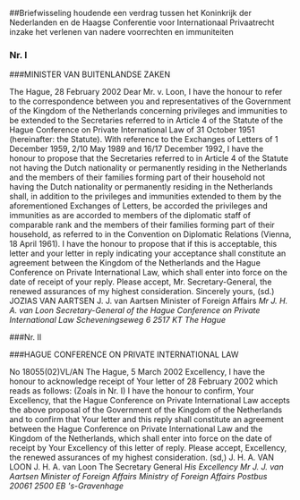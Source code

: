 <meta http-equiv='Content-Type' content='text/html; charset=utf-8' />

##Briefwisseling houdende een verdrag tussen het Koninkrijk der Nederlanden en de Haagse Conferentie voor Internationaal Privaatrecht inzake het verlenen van nadere voorrechten en immuniteiten

### Nr. I  

###MINISTER VAN BUITENLANDSE ZAKEN

The Hague, 28 February 2002  Dear Mr. v. Loon, I have the honour to refer to the correspondence between you and representatives of the Government of the Kingdom of the Netherlands concerning privileges and immunities to be extended to the Secretaries referred to in Article 4 of the Statute of the Hague Conference on Private International Law of 31 October 1951 (hereinafter: the Statute). With reference to the Exchanges of Letters of 1 December 1959, 2/10 May 1989 and 16/17 December 1992, I have the honour to propose that the Secretaries referred to in Article 4 of the Statute not having the Dutch nationality or permanently residing in the Netherlands and the members of their families forming part of their household not having the Dutch nationality or permanently residing in the Netherlands shall, in addition to the privileges and immunities extended to them by the aforementioned Exchanges of Letters, be accorded the privileges and immunities as are accorded to members of the diplomatic staff of comparable rank and the members of their families forming part of their household, as referred to in the Convention on Diplomatic Relations (Vienna, 18 April 1961).  I have the honour to propose that if this is acceptable, this letter and your letter in reply indicating your acceptance shall constitute an agreement between the Kingdom of the Netherlands and the Hague Conference on Private International Law, which shall enter into force on the date of receipt of your reply. Please accept, Mr. Secretary-General, the renewed assurances of my highest consideration. Sincerely yours,  (sd.) JOZIAS VAN AARTSEN J. J. van Aartsen Minister of Foreign Affairs  *Mr J. H. A. van Loon*   *Secretary-General of*   *the Hague Conference on Private International Law*   *Scheveningseweg 6*   *2517 KT The Hague*    

###Nr. II 

###HAGUE CONFERENCE ON PRIVATE INTERNATIONAL LAW

No 18055(02)VL/AN The Hague, 5 March 2002  Excellency, I have the honour to acknowledge receipt of Your letter of 28 February 2002 which reads as follows: (Zoals in Nr. I) I have the honour to confirm, Your Excellency, that the Hague Conference on Private International Law accepts the above proposal of the Government of the Kingdom of the Netherlands and to confirm that Your letter and this reply shall constitute an agreement between the Hague Conference on Private International Law and the Kingdom of the Netherlands, which shall enter into force on the date of receipt by Your Excellency of this letter of reply. Please accept, Excellency, the renewed assurances of my highest consideration. (sd,) J. H. A. VAN LOON J. H. A. van Loon The Secretary General  *His Excellency*   *Mr J. J. van Aartsen*   *Minister of Foreign Affairs*   *Ministry of Foreign Affairs*   *Postbus 20061*   *2500 EB 's-Gravenhage* 
